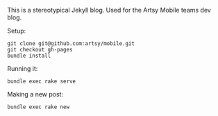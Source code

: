 This is a stereotypical Jekyll blog. Used for the Artsy Mobile teams dev blog.

Setup:
```
git clone git@github.com:artsy/mobile.git
git checkout gh-pages
bundle install
```

Running it:
```
bundle exec rake serve
```

Making a new post:
```
bundle exec rake new
```